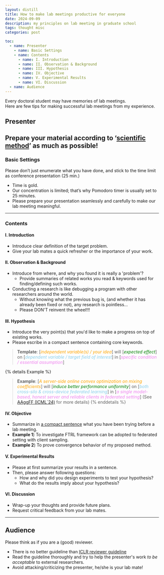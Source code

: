 ```yaml
---
layout: distill
title: How to make lab meetings productive for everyone
date: 2024-09-09
description: my principles on lab meeting in graduate school
tags: thought misc
categories: post

toc:
  - name: Presenter
    - name: Basic Settings
    - name: Contents
      - name: I. Introduction
      - name: II. Observation & Background
      - name: III. Hypothesis
      - name: IV. Objective
      - name: V. Experimental Results
      - name: VI. Discussion
  - name: Audience
---
```


Every doctoral student may have memories of lab meetings.  
Here are few tips for making successful lab meetings from my experience.

## Presenter
Prepare your material according to ‘[scientific method](https://en.wikipedia.org/wiki/Scientific_method#Elements_of_inquiry)’ as much as possible!
---

### Basic Settings
Please don’t just enumerate what you have done, and stick to the time limit as conference presentation (25 min.)
- Time is gold.
- Our concentration is limited; that’s why Pomodoro timer is usually set to 25 minutes.
- Please prepare your presentation seamlessly and carefully to make our lab meeting meaningful.
---

### Contents
#### I. Introduction
- Introduce clear definition of the target problem.
- Give your lab mates a quick refresher or the importance of your work.

#### II. Observation & Background
- Introduce from where, and why you found it is really a 'problem'?
  - Provide summaries of related works you read & keywords used for finding/defining such works.
- Conducting a research is like debugging a program with other researchers around the world.
  - Without knowing what the previous bug is, (and whether it has already been fixed or not), any research is pointless…
  - Please DON'T reinvent the wheel!!!

#### III. Hypothesis
- Introduce the very point(s) that you'd like to make a progress on top of existing works.
- Please escribe in a compact sentence containing core keywords.
> <b>Template</b>: [<font color='orange'>*independent variable(s) / your idea*</font>] will [<font color='green'>*expected effect*</font>] on [<font color='skyblue'>*dependent variable / target field of interest*</font>] in [<font color='violet'>*specific condition / essential assumption*</font>]

{% details Example %}
> <b>Example</b>: [<font color='orange'><i>A server-side online convex optimization on mixing coefficients</i></font>] will [<font color='green'><i>induce better performance uniformity</i></font>] on [<font color='skyblue'><i>both cross-silo & cross-device federated learning</i></font>] in [<font color='violet'><i>a single model-based, honest server and reliable clients in federated setting</i></font>] (See [AAggFF (ICML`24)](https://arxiv.org/abs/2405.20821) for more details)
{% enddetails %}

#### IV. Objective
- Summarize in <u>a compact sentence</u> what you have been trying before a lab meeting.
- <b>Example 1</b>) To investigate FTRL framework can be adopted to federated setting with client sampling.
- <b>Example 2</b>) To prove convergence behavior of my proposed method.

#### V. Experimental Results
- Please at first summarize your results in a sentence.
- Then, please answer following questions:
  - How and why did you design experiments to test your hypothesis?
  - What do the results imply about your hypothesis?

#### VI. Discussion
- Wrap-up your thoughts and provide future plans.
- Request critical feedback from your lab mates.
---

## Audience
Please think as if you are a (good) reviewer.
- There is no better guideline than [ICLR reviewer guideline](https://iclr.cc/Conferences/2024/ReviewerGuide#Reviewing%20instructions)
- Read the guideline thoroughly and try to help the presenter's work _to be acceptable_ to external researchers.
- Avoid attacking/criticizing the presenter, he/she is your lab mate!
